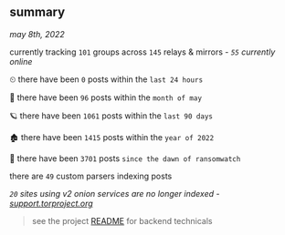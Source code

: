 
## summary
_may 8th, 2022_

currently tracking `101` groups across `145` relays & mirrors - _`55` currently online_

⏲ there have been `0` posts within the `last 24 hours`

🦈 there have been `96` posts within the `month of may`

🪐 there have been `1061` posts within the `last 90 days`

🏚 there have been `1415` posts within the `year of 2022`

🦕 there have been `3701` posts `since the dawn of ransomwatch`

there are `49` custom parsers indexing posts

_`20` sites using v2 onion services are no longer indexed - [support.torproject.org](https://support.torproject.org/onionservices/v2-deprecation/)_

> see the project [README](https://github.com/thetanz/ransomwatch#ransomwatch--) for backend technicals
